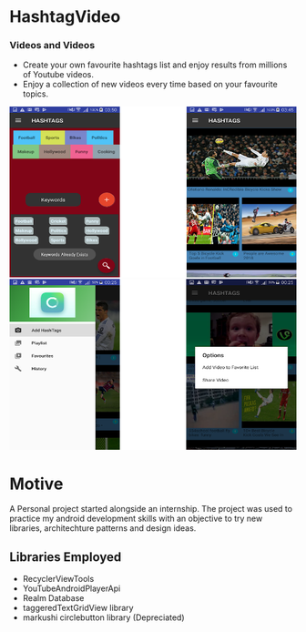 # HashtagVideo

### Videos and Videos


  - Create your own favourite hashtags list and enjoy results from millions of Youtube videos.
  - Enjoy a collection of new videos every time based on your favourite topics.
  
<img src="app/src/main/res/drawable-v21/one.png" width="600" height="300">



<img src="app/src/main/res/drawable-v21/two.png" width="600" height="300">


# Motive
A Personal project started alongside an internship. The project was used to practice my android development skills with an objective to try new libraries, architechture patterns and design ideas.

## Libraries Employed
- RecyclerViewTools
- YouTubeAndroidPlayerApi
- Realm Database
- taggeredTextGridView library 
- markushi circlebutton library (Depreciated)
